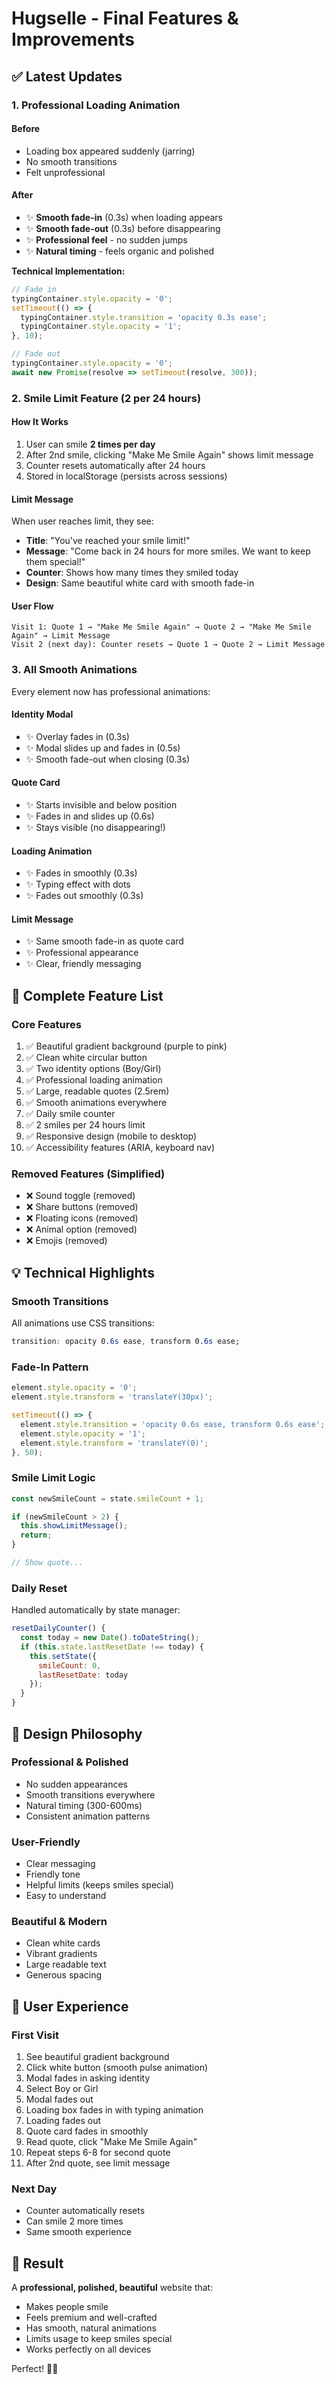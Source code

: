# Hugselle - Final Features & Improvements

## ✅ Latest Updates

### 1. **Professional Loading Animation**

#### Before
- Loading box appeared suddenly (jarring)
- No smooth transitions
- Felt unprofessional

#### After
- ✨ **Smooth fade-in** (0.3s) when loading appears
- ✨ **Smooth fade-out** (0.3s) before disappearing
- ✨ **Professional feel** - no sudden jumps
- ✨ **Natural timing** - feels organic and polished

**Technical Implementation:**
```javascript
// Fade in
typingContainer.style.opacity = '0';
setTimeout(() => {
  typingContainer.style.transition = 'opacity 0.3s ease';
  typingContainer.style.opacity = '1';
}, 10);

// Fade out
typingContainer.style.opacity = '0';
await new Promise(resolve => setTimeout(resolve, 300));
```

### 2. **Smile Limit Feature (2 per 24 hours)**

#### How It Works
1. User can smile **2 times per day**
2. After 2nd smile, clicking "Make Me Smile Again" shows limit message
3. Counter resets automatically after 24 hours
4. Stored in localStorage (persists across sessions)

#### Limit Message
When user reaches limit, they see:
- **Title**: "You've reached your smile limit!"
- **Message**: "Come back in 24 hours for more smiles. We want to keep them special!"
- **Counter**: Shows how many times they smiled today
- **Design**: Same beautiful white card with smooth fade-in

#### User Flow
```
Visit 1: Quote 1 → "Make Me Smile Again" → Quote 2 → "Make Me Smile Again" → Limit Message
Visit 2 (next day): Counter resets → Quote 1 → Quote 2 → Limit Message
```

### 3. **All Smooth Animations**

Every element now has professional animations:

#### Identity Modal
- ✨ Overlay fades in (0.3s)
- ✨ Modal slides up and fades in (0.5s)
- ✨ Smooth fade-out when closing (0.3s)

#### Quote Card
- ✨ Starts invisible and below position
- ✨ Fades in and slides up (0.6s)
- ✨ Stays visible (no disappearing!)

#### Loading Animation
- ✨ Fades in smoothly (0.3s)
- ✨ Typing effect with dots
- ✨ Fades out smoothly (0.3s)

#### Limit Message
- ✨ Same smooth fade-in as quote card
- ✨ Professional appearance
- ✨ Clear, friendly messaging

## 🎯 Complete Feature List

### Core Features
1. ✅ Beautiful gradient background (purple to pink)
2. ✅ Clean white circular button
3. ✅ Two identity options (Boy/Girl)
4. ✅ Professional loading animation
5. ✅ Large, readable quotes (2.5rem)
6. ✅ Smooth animations everywhere
7. ✅ Daily smile counter
8. ✅ 2 smiles per 24 hours limit
9. ✅ Responsive design (mobile to desktop)
10. ✅ Accessibility features (ARIA, keyboard nav)

### Removed Features (Simplified)
- ❌ Sound toggle (removed)
- ❌ Share buttons (removed)
- ❌ Floating icons (removed)
- ❌ Animal option (removed)
- ❌ Emojis (removed)

## 💡 Technical Highlights

### Smooth Transitions
All animations use CSS transitions:
```css
transition: opacity 0.6s ease, transform 0.6s ease;
```

### Fade-In Pattern
```javascript
element.style.opacity = '0';
element.style.transform = 'translateY(30px)';

setTimeout(() => {
  element.style.transition = 'opacity 0.6s ease, transform 0.6s ease';
  element.style.opacity = '1';
  element.style.transform = 'translateY(0)';
}, 50);
```

### Smile Limit Logic
```javascript
const newSmileCount = state.smileCount + 1;

if (newSmileCount > 2) {
  this.showLimitMessage();
  return;
}

// Show quote...
```

### Daily Reset
Handled automatically by state manager:
```javascript
resetDailyCounter() {
  const today = new Date().toDateString();
  if (this.state.lastResetDate !== today) {
    this.setState({
      smileCount: 0,
      lastResetDate: today
    });
  }
}
```

## 🎨 Design Philosophy

### Professional & Polished
- No sudden appearances
- Smooth transitions everywhere
- Natural timing (300-600ms)
- Consistent animation patterns

### User-Friendly
- Clear messaging
- Friendly tone
- Helpful limits (keeps smiles special)
- Easy to understand

### Beautiful & Modern
- Clean white cards
- Vibrant gradients
- Large readable text
- Generous spacing

## 📱 User Experience

### First Visit
1. See beautiful gradient background
2. Click white button (smooth pulse animation)
3. Modal fades in asking identity
4. Select Boy or Girl
5. Modal fades out
6. Loading box fades in with typing animation
7. Loading fades out
8. Quote card fades in smoothly
9. Read quote, click "Make Me Smile Again"
10. Repeat steps 6-8 for second quote
11. After 2nd quote, see limit message

### Next Day
- Counter automatically resets
- Can smile 2 more times
- Same smooth experience

## 🚀 Result

A **professional, polished, beautiful** website that:
- Makes people smile
- Feels premium and well-crafted
- Has smooth, natural animations
- Limits usage to keep smiles special
- Works perfectly on all devices

Perfect! 🎉✨

